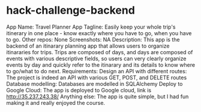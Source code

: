 # hack-challenge-backend
App Name: Travel Planner
App Tagline: Easily keep your whole trip's itinerary in one place - know exactly where you have to go, when you have to go.
Other repos: None
Screenshots: NA
Description: This app is the backend of an itinarary planning app that allows users to organize itinararies for trips. Trips are composed of days, and days are composed of events with various descriptive fields, so users can very clearly organize events by day and quickly refer to the itinarary and its details to know where to go/what to do next.
Requirements:
    Design an API with different routes: The project is indeed an API with various GET, POST, and DELETE routes
    Database modelling: Databases are modelled in SQLAlchemy
    Deploy to Google Cloud: The app is deployed to Google cloud, link is http://35.237.243.38/
Anything else: The app is quite simple, but I had fun making it and really enjoyed the course.

